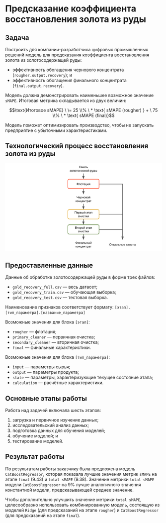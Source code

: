 # Предсказание коэффициента восстановления золота из руды

## Задача

Построить для компании-разработчика цифровых промышленных решений модель для предсказания коэффициента восстановления золота из золотосодержащей руды:

- эффективность обогащения чернового концентрата (`rougher.output.recovery`); и
- эффективность обогащения финального концентрата (`final.output.recovery`).

Модель должна демонстрировать наименьшее возможное значение `sMAPE`. Итоговая метрика складывается из двух величин:

$$\text{Итоговое sMAPE} \ \= 25 \\% \ * \text{ sMAPE (rougher) } + \ 75 \\% \ * \text{ sMAPE (final)}$$

Модель поможет оптимизировать производство, чтобы не запускать предприятие с убыточными характеристиками.

## Технологический процесс восстановления золота из руды

![](gold_recovery_process.png)

## Предоставленные данные

Данные об обработке золотосодержащей руды в форме трех файлов:
- `gold_recovery_full.csv` — весь датасет;
- `gold_recovery_train.csv` — обучающая выборка;
- `gold_recovery_test.csv` — тестовая выборка.

Наименование признаков соответствует формату:
`[этап].[тип_параметра].[название_параметра]`

Возможные значения для блока `[этап]`:

- `rougher` — флотация;
- `primary_cleaner` — первичная очистка;
- `secondary_cleaner` — вторичная очистка;
- `final` — финальные характеристики.

Возможные значения для блока `[тип_параметра]`:

- `input` — параметры сырья;
- `output` — параметры продукта;
- `state` — параметры, характеризующие текущее состояние этапа;
- `calculation` — расчётные характеристики.

## Основные этапы работы

Работа над задачей включала шесть этапов:

1. загрузка и первичное изучение данных;
2. исследовательский анализ данных;
3. подготовка данных для обучения моделей;
4. обучение моделей; и
5. тестирование моделей.

## Результат работы

По результатам работы заказчику была предложена модель `CatBoostRegressor`, которая показала лучшие значения метрик `sMAPE` на этапе `final` (9.43) и `total sMAPE` (9.38). Значение метрики `total sMAPE` модели `CatBoostRegressor` на 9% лучше аналогичного значения константной модели, предсказывающей среднее значение. 

Чтобы дополнительно улучшить значение метрики `total sMAPE`, целесообразно использовать комбинированную модель, состоящую из моделей `Ridge` (для предсказаний на этапе `rougher`) и `CatBoostRegressor` (для предсказаний на этапе `final`).
